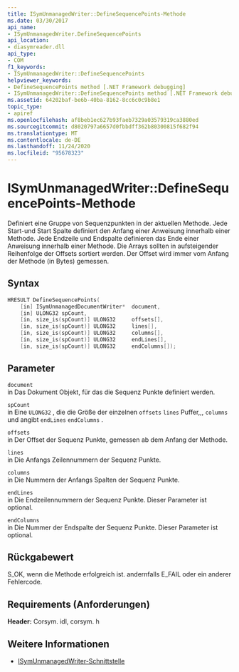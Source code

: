 ```yaml
---
title: ISymUnmanagedWriter::DefineSequencePoints-Methode
ms.date: 03/30/2017
api_name:
- ISymUnmanagedWriter.DefineSequencePoints
api_location:
- diasymreader.dll
api_type:
- COM
f1_keywords:
- ISymUnmanagedWriter::DefineSequencePoints
helpviewer_keywords:
- DefineSequencePoints method [.NET Framework debugging]
- ISymUnmanagedWriter::DefineSequencePoints method [.NET Framework debugging]
ms.assetid: 64202baf-be6b-40ba-8162-8cc6c0c9b8e1
topic_type:
- apiref
ms.openlocfilehash: af8beb1ec627b93faeb7329a03579319ca3880ed
ms.sourcegitcommit: d8020797a6657d0fbbdff362b80300815f682f94
ms.translationtype: MT
ms.contentlocale: de-DE
ms.lasthandoff: 11/24/2020
ms.locfileid: "95678323"
---
```

# <a name="isymunmanagedwriterdefinesequencepoints-method"></a>ISymUnmanagedWriter::DefineSequencePoints-Methode

Definiert eine Gruppe von Sequenzpunkten in der aktuellen Methode. Jede Start-und Start Spalte definiert den Anfang einer Anweisung innerhalb einer Methode. Jede Endzeile und Endspalte definieren das Ende einer Anweisung innerhalb einer Methode. Die Arrays sollten in aufsteigender Reihenfolge der Offsets sortiert werden. Der Offset wird immer vom Anfang der Methode (in Bytes) gemessen.  
  
## <a name="syntax"></a>Syntax  
  
```cpp  
HRESULT DefineSequencePoints(  
    [in] ISymUnmanagedDocumentWriter*  document,  
    [in] ULONG32 spCount,  
    [in, size_is(spCount)] ULONG32     offsets[],  
    [in, size_is(spCount)] ULONG32     lines[],  
    [in, size_is(spCount)] ULONG32     columns[],  
    [in, size_is(spCount)] ULONG32     endLines[],  
    [in, size_is(spCount)] ULONG32     endColumns[]);  
```  
  
## <a name="parameters"></a>Parameter  

 `document`  
 in Das Dokument Objekt, für das die Sequenz Punkte definiert werden.  
  
 `spCount`  
 in Eine `ULONG32` , die die Größe der einzelnen `offsets` `lines` Puffer,,, `columns` und angibt `endLines` `endColumns` .  
  
 `offsets`  
 in Der Offset der Sequenz Punkte, gemessen ab dem Anfang der Methode.  
  
 `lines`  
 in Die Anfangs Zeilennummern der Sequenz Punkte.  
  
 `columns`  
 in Die Nummern der Anfangs Spalten der Sequenz Punkte.  
  
 `endLines`  
 in Die Endzeilennummern der Sequenz Punkte. Dieser Parameter ist optional.  
  
 `endColumns`  
 in Die Nummer der Endspalte der Sequenz Punkte. Dieser Parameter ist optional.  
  
## <a name="return-value"></a>Rückgabewert  

 S_OK, wenn die Methode erfolgreich ist. andernfalls E_FAIL oder ein anderer Fehlercode.  
  
## <a name="requirements"></a>Requirements (Anforderungen)  

 **Header:** Corsym. idl, corsym. h  
  
## <a name="see-also"></a>Weitere Informationen

- [ISymUnmanagedWriter-Schnittstelle](isymunmanagedwriter-interface.md)
